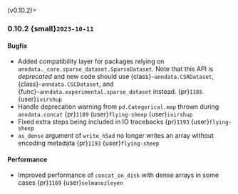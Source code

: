 (v0.10.2)=
### 0.10.2 {small}`2023-10-11`

#### Bugfix

* Added compatibility layer for packages relying on `anndata._core.sparse_dataset.SparseDataset`.
  Note that this API is *deprecated* and new code should use {class}`~anndata.CSRDataset`, {class}`~anndata.CSCDataset`, and {func}`~anndata.experimental.sparse_dataset` instead.
  {pr}`1185` {user}`ivirshup`
* Handle deprecation warning from `pd.Categorical.map` thrown during `anndata.concat` {pr}`1189` {user}`flying-sheep` {user}`ivirshup`
* Fixed extra steps being included in IO tracebacks {pr}`1193` {user}`flying-sheep`
* `as_dense` argument of `write_h5ad` no longer writes an array without encoding metadata {pr}`1193` {user}`flying-sheep`


#### Performance

* Improved performance of `concat_on_disk` with dense arrays in some cases {pr}`1169` {user}`selmanozleyen`

